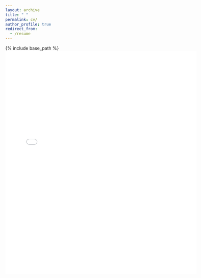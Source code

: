 ```yaml
---
layout: archive
title: " "
permalink: cv/
author_profile: true
redirect_from:
  - /resume
---
```


{% include base_path %}
<embed src="{{ site.baseurl }}/files/YifanXiong CV.pdf" width="600" height="700" type='application/pdf'>
